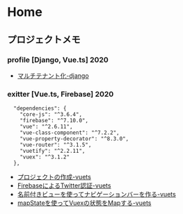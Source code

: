 Home
=====

## プロジェクトメモ
### profile [Django, Vue.ts] 2020
* [マルチテナント化-django](project/profile-django-vuets/マルチテナント化-django.md)

### exitter [Vue.ts, Firebase] 2020
```
  "dependencies": {
    "core-js": "^3.6.4",
    "firebase": "^7.10.0",
    "vue": "^2.6.11",
    "vue-class-component": "^7.2.2",
    "vue-property-decorator": "^8.3.0",
    "vue-router": "^3.1.5",
    "vuetify": "^2.2.11",
    "vuex": "^3.1.2"
  },
```

* [プロジェクトの作成-vuets](project/exitter-vuets/プロジェクトの作成-vuets.md)
* [FirebaseによるTwitter認証-vuets](project/exitter-vuets/FirebaseによるTwitter認証-vuets.md)
* [名前付きビューを使ってナビゲーションバーを作る-vuets](project/exitter-vuets/名前付きビューを使ってナビゲーションバーを作る-vuets.md)
* [mapStateを使ってVuexの状態をMapする-vuets](project/exitter-vuets/mapStateを使ってVuexの状態をMapする-vuets.md)